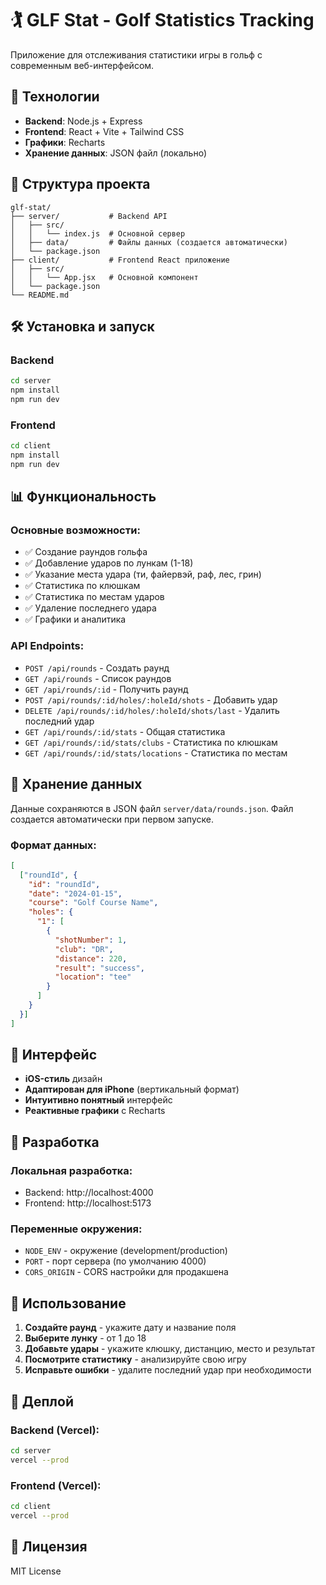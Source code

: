 # 🏌️ GLF Stat - Golf Statistics Tracking

Приложение для отслеживания статистики игры в гольф с современным веб-интерфейсом.

## 🚀 Технологии

- **Backend**: Node.js + Express
- **Frontend**: React + Vite + Tailwind CSS
- **Графики**: Recharts
- **Хранение данных**: JSON файл (локально)

## 📁 Структура проекта

```
glf-stat/
├── server/           # Backend API
│   ├── src/
│   │   └── index.js  # Основной сервер
│   ├── data/         # Файлы данных (создается автоматически)
│   └── package.json
├── client/           # Frontend React приложение
│   ├── src/
│   │   └── App.jsx   # Основной компонент
│   └── package.json
└── README.md
```

## 🛠️ Установка и запуск

### Backend
```bash
cd server
npm install
npm run dev
```

### Frontend
```bash
cd client
npm install
npm run dev
```

## 📊 Функциональность

### Основные возможности:
- ✅ Создание раундов гольфа
- ✅ Добавление ударов по лункам (1-18)
- ✅ Указание места удара (ти, файервэй, раф, лес, грин)
- ✅ Статистика по клюшкам
- ✅ Статистика по местам ударов
- ✅ Удаление последнего удара
- ✅ Графики и аналитика

### API Endpoints:
- `POST /api/rounds` - Создать раунд
- `GET /api/rounds` - Список раундов
- `GET /api/rounds/:id` - Получить раунд
- `POST /api/rounds/:id/holes/:holeId/shots` - Добавить удар
- `DELETE /api/rounds/:id/holes/:holeId/shots/last` - Удалить последний удар
- `GET /api/rounds/:id/stats` - Общая статистика
- `GET /api/rounds/:id/stats/clubs` - Статистика по клюшкам
- `GET /api/rounds/:id/stats/locations` - Статистика по местам

## 💾 Хранение данных

Данные сохраняются в JSON файл `server/data/rounds.json`. Файл создается автоматически при первом запуске.

### Формат данных:
```json
[
  ["roundId", {
    "id": "roundId",
    "date": "2024-01-15",
    "course": "Golf Course Name",
    "holes": {
      "1": [
        {
          "shotNumber": 1,
          "club": "DR",
          "distance": 220,
          "result": "success",
          "location": "tee"
        }
      ]
    }
  }]
]
```

## 🎨 Интерфейс

- **iOS-стиль** дизайн
- **Адаптирован для iPhone** (вертикальный формат)
- **Интуитивно понятный** интерфейс
- **Реактивные графики** с Recharts

## 🔧 Разработка

### Локальная разработка:
- Backend: http://localhost:4000
- Frontend: http://localhost:5173

### Переменные окружения:
- `NODE_ENV` - окружение (development/production)
- `PORT` - порт сервера (по умолчанию 4000)
- `CORS_ORIGIN` - CORS настройки для продакшена

## 📱 Использование

1. **Создайте раунд** - укажите дату и название поля
2. **Выберите лунку** - от 1 до 18
3. **Добавьте удары** - укажите клюшку, дистанцию, место и результат
4. **Посмотрите статистику** - анализируйте свою игру
5. **Исправьте ошибки** - удалите последний удар при необходимости

## 🚀 Деплой

### Backend (Vercel):
```bash
cd server
vercel --prod
```

### Frontend (Vercel):
```bash
cd client
vercel --prod
```

## 📝 Лицензия

MIT License
